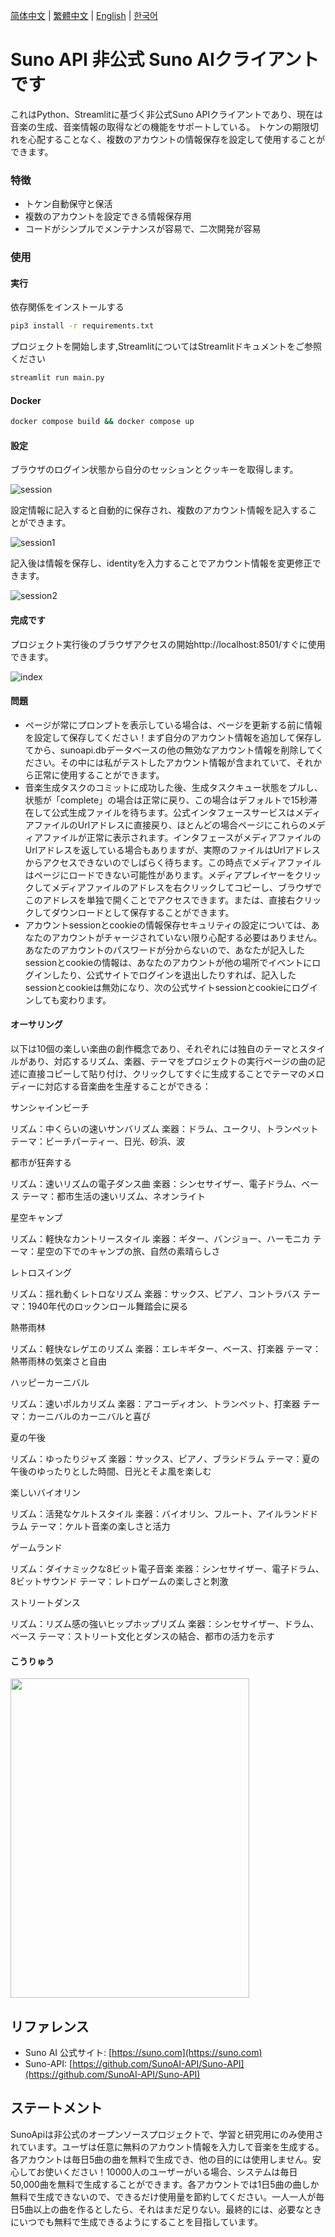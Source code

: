 [简体中文](README_ZH.md) | [繁體中文](README_TC.md) | [English](README.md) | [한국어](README_KR.md)

# Suno API 非公式 Suno AIクライアントです

これはPython、Streamlitに基づく非公式Suno APIクライアントであり、現在は音楽の生成、音楽情報の取得などの機能をサポートしている。
トケンの期限切れを心配することなく、複数のアカウントの情報保存を設定して使用することができます。

### 特徴

- トケン自動保守と保活
- 複数のアカウントを設定できる情報保存用
- コードがシンプルでメンテナンスが容易で、二次開発が容易

### 使用

#### 実行

依存関係をインストールする

```bash
pip3 install -r requirements.txt
```

プロジェクトを開始します,StreamlitについてはStreamlitドキュメントをご参照ください

```bash
streamlit run main.py
```

#### Docker

```bash
docker compose build && docker compose up
```


#### 設定

ブラウザのログイン状態から自分のセッションとクッキーを取得します。

![session](https://sunoapi.net/images/session.png)

設定情報に記入すると自動的に保存され、複数のアカウント情報を記入することができます。

![session1](https://sunoapi.net/images/session1.png)

記入後は情報を保存し、identityを入力することでアカウント情報を変更修正できます。

![session2](https://sunoapi.net/images/session2.png)

#### 完成です

プロジェクト実行後のブラウザアクセスの開始http://localhost:8501/すぐに使用できます。

![index](https://sunoapi.net/images/index.png)


#### 問題

- ページが常にプロンプトを表示している場合は、ページを更新する前に情報を設定して保存してください！まず自分のアカウント情報を追加して保存してから、sunoapi.dbデータベースの他の無効なアカウント情報を削除してください。その中には私がテストしたアカウント情報が含まれていて、それから正常に使用することができます。
- 音楽生成タスクのコミットに成功した後、生成タスクキュー状態をプルし、状態が「complete」の場合は正常に戻り、この場合はデフォルトで15秒滞在して公式生成ファイルを待ちます。公式インタフェースサービスはメディアファイルのUrlアドレスに直接戻り、ほとんどの場合ページにこれらのメディアファイルが正常に表示されます。インタフェースがメディアファイルのUrlアドレスを返している場合もありますが、実際のファイルはUrlアドレスからアクセスできないのでしばらく待ちます。この時点でメディアファイルはページにロードできない可能性があります。メディアプレイヤーをクリックしてメディアファイルのアドレスを右クリックしてコピーし、ブラウザでこのアドレスを単独で開くことでアクセスできます。または、直接右クリックしてダウンロードとして保存することができます。
- アカウントsessionとcookieの情報保存セキュリティの設定については、あなたのアカウントがチャージされていない限り心配する必要はありません。あなたのアカウントのパスワードが分からないので、あなたが記入したsessionとcookieの情報は、あなたのアカウントが他の場所でイベントにログインしたり、公式サイトでログインを退出したりすれば、記入したsessionとcookieは無効になり、次の公式サイトsessionとcookieにログインしても変わります。


#### オーサリング

以下は10個の楽しい楽曲の創作概念であり、それぞれには独自のテーマとスタイルがあり、対応するリズム、楽器、テーマをプロジェクトの実行ページの曲の記述に直接コピーして貼り付け、クリックしてすぐに生成することでテーマのメロディーに対応する音楽曲を生産することができる：

サンシャインビーチ

リズム：中くらいの速いサンバリズム
楽器：ドラム、ユークリ、トランペット
テーマ：ビーチパーティー、日光、砂浜、波

都市が狂奔する

リズム：速いリズムの電子ダンス曲
楽器：シンセサイザー、電子ドラム、ベース
テーマ：都市生活の速いリズム、ネオンライト

星空キャンプ

リズム：軽快なカントリースタイル
楽器：ギター、バンジョー、ハーモニカ
テーマ：星空の下でのキャンプの旅、自然の素晴らしさ

レトロスイング

リズム：揺れ動くレトロなリズム
楽器：サックス、ピアノ、コントラバス
テーマ：1940年代のロックンロール舞踏会に戻る

熱帯雨林

リズム：軽快なレゲエのリズム
楽器：エレキギター、ベース、打楽器
テーマ：熱帯雨林の気楽さと自由

ハッピーカーニバル

リズム：速いポルカリズム
楽器：アコーディオン、トランペット、打楽器
テーマ：カーニバルのカーニバルと喜び

夏の午後

リズム：ゆったりジャズ
楽器：サックス、ピアノ、ブラシドラム
テーマ：夏の午後のゆったりとした時間、日光とそよ風を楽しむ

楽しいバイオリン

リズム：活発なケルトスタイル
楽器：バイオリン、フルート、アイルランドドラム
テーマ：ケルト音楽の楽しさと活力

ゲームランド

リズム：ダイナミックな8ビット電子音楽
楽器：シンセサイザー、電子ドラム、8ビットサウンド
テーマ：レトロゲームの楽しさと刺激

ストリートダンス

リズム：リズム感の強いヒップホップリズム
楽器：シンセサイザー、ドラム、ベース
テーマ：ストリート文化とダンスの結合、都市の活力を示す


#### こうりゅう

<img src="https://sunoapi.net/images/wechat.jpg" width="382px" height="511px" />


## リファレンス

- Suno AI 公式サイト: [https://suno.com](https://suno.com)
- Suno-API: [https://github.com/SunoAI-API/Suno-API](https://github.com/SunoAI-API/Suno-API)


## ステートメント

SunoApiは非公式のオープンソースプロジェクトで、学習と研究用にのみ使用されています。ユーザは任意に無料のアカウント情報を入力して音楽を生成する。各アカウントは毎日5曲の曲を無料で生成でき、他の目的には使用しません。安心してお使いください！10000人のユーザーがいる場合、システムは毎日50,000曲を無料で生成することができます。各アカウントでは1日5曲の曲しか無料で生成できないので、できるだけ使用量を節約してください。一人一人が毎日5曲以上の曲を作るとしたら、それはまだ足りない。最終的には、必要なときにいつでも無料で生成できるようにすることを目指しています。
